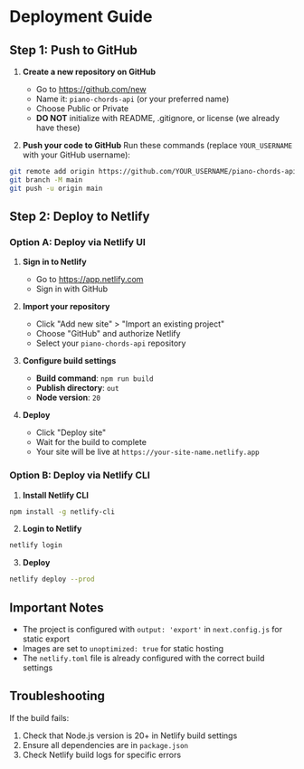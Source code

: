 # Deployment Guide

## Step 1: Push to GitHub

1. **Create a new repository on GitHub**
   - Go to https://github.com/new
   - Name it: `piano-chords-api` (or your preferred name)
   - Choose Public or Private
   - **DO NOT** initialize with README, .gitignore, or license (we already have these)

2. **Push your code to GitHub**
   Run these commands (replace `YOUR_USERNAME` with your GitHub username):

```bash
git remote add origin https://github.com/YOUR_USERNAME/piano-chords-api.git
git branch -M main
git push -u origin main
```

## Step 2: Deploy to Netlify

### Option A: Deploy via Netlify UI

1. **Sign in to Netlify**
   - Go to https://app.netlify.com
   - Sign in with GitHub

2. **Import your repository**
   - Click "Add new site" > "Import an existing project"
   - Choose "GitHub" and authorize Netlify
   - Select your `piano-chords-api` repository

3. **Configure build settings**
   - **Build command**: `npm run build`
   - **Publish directory**: `out`
   - **Node version**: `20`

4. **Deploy**
   - Click "Deploy site"
   - Wait for the build to complete
   - Your site will be live at `https://your-site-name.netlify.app`

### Option B: Deploy via Netlify CLI

1. **Install Netlify CLI**
```bash
npm install -g netlify-cli
```

2. **Login to Netlify**
```bash
netlify login
```

3. **Deploy**
```bash
netlify deploy --prod
```

## Important Notes

- The project is configured with `output: 'export'` in `next.config.js` for static export
- Images are set to `unoptimized: true` for static hosting
- The `netlify.toml` file is already configured with the correct build settings

## Troubleshooting

If the build fails:
1. Check that Node.js version is 20+ in Netlify build settings
2. Ensure all dependencies are in `package.json`
3. Check Netlify build logs for specific errors

